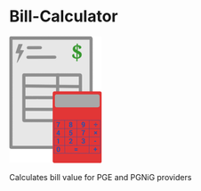 Bill-Calculator
===============

![Logo](app/src/main/res/drawable-xhdpi/billcalc.png)

Calculates bill value for PGE and PGNiG providers
